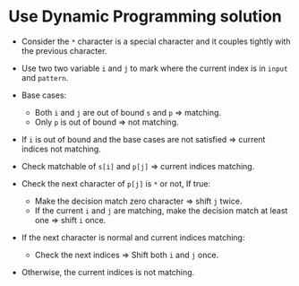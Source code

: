# Use Dynamic Programming solution

- Consider the `*` character is a special character and it couples tightly with the previous character.
- Use two two variable `i` and `j` to mark where the current index is in `input` and `pattern`.

- Base cases:

  - Both `i` and `j` are out of bound `s` and `p` => matching.
  - Only `p` is out of bound => not matching.

- If `i` is out of bound and the base cases are not satisfied => current indices not matching.
- Check matchable of `s[i]` and `p[j]` => current indices matching.
- Check the next character of `p[j]` is `*` or not, If true:
  - Make the decision match zero character => shift `j` twice.
  - If the current `i` and `j` are matching, make the decision match at least one => shift `i` once.
- If the next character is normal and current indices matching:

  - Check the next indices => Shift both `i` and `j` once.

- Otherwise, the current indices is not matching.
